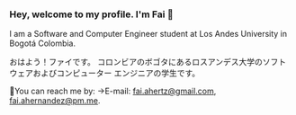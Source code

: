 ### Hey, welcome to my profile. I'm Fai 👋
I am a Software and Computer Engineer student at Los Andes University in Bogotá Colombia.

おはよう！ファイです。
コロンビアのボゴタにあるロスアンデス大学のソフトウェアおよびコンピューター エンジニアの学生です。

🍥You can reach me by: ->E-mail: fai.ahertz@gmail.com, fai.ahernandez@pm.me.

<!--
**fai-aher/fai-aher** is a ✨ _special_ ✨ repository because its `README.md` (this file) appears on your GitHub profile.

Here are some ideas to get you started:

- 🔭 I’m currently working on ...
- 🌱 I’m currently learning ...
- 👯 I’m looking to collaborate on ...
- 🤔 I’m looking for help with ...
- 💬 Ask me about ...
- 📫 How to reach me: ...
- 😄 Pronouns: ...
- ⚡ Fun fact: ...
-->
